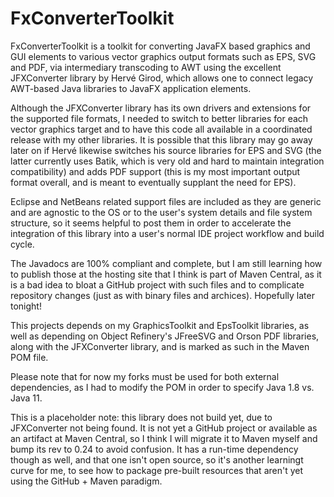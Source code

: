 # FxConverterToolkit
FxConverterToolkit is a toolkit for converting JavaFX based graphics and GUI elements to various vector graphics output formats such as EPS, SVG and PDF, via intermediary transcoding to AWT using the excellent JFXConverter library by Hervé Girod, which allows one to connect legacy AWT-based Java libraries to JavaFX application elements.

Although the JFXConverter library has its own drivers and extensions for the supported file formats, I needed to switch to better libraries for each vector graphics target and to have this code all available in a coordinated release with my other libraries. It is possible that this library may go away later on if Hervé likewise switches his source libraries for EPS and SVG (the latter currently uses Batik, which is very old and hard to maintain integration compatibility) and adds PDF support (this is my most important output format overall, and is meant to eventually supplant the need for EPS).

Eclipse and NetBeans related support files are included as they are generic and are agnostic to the OS or to the user's system details and file system structure, so it seems helpful to post them in order to accelerate the integration of this library into a user's normal IDE project workflow and build cycle.

The Javadocs are 100% compliant and complete, but I am still learning how to publish those at the hosting site that I think is part of Maven Central, as it is a bad idea to bloat a GitHub project with such files and to complicate repository changes (just as with binary files and archices). Hopefully later tonight!

This projects depends on my GraphicsToolkit and EpsToolkit libraries, as well as depending on Object Refinery's JFreeSVG and Orson PDF libraries, along with the JFXConverter library, and is marked as such in the Maven POM file.

Please note that for now my forks must be used for both external dependencies, as I had to modify the POM in order to specify Java 1.8 vs. Java 11.

This is a placeholder note: this library does not build yet, due to JFXConverter not being found. It is not yet a GitHub project or available as an artifact at Maven Central, so I think I will migrate it to Maven myself and bump its rev to 0.24 to avoid confusion. It has a run-time dependency though as well, and that one isn't open source, so it's another learningt curve for me, to see how to package pre-built resources that aren't yet using the GitHub + Maven paradigm.
